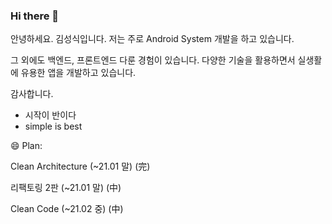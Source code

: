 ### Hi there 👋
안녕하세요. 김성식입니다.
저는 주로 Android System 개발을 하고 있습니다.

그 외에도 백엔드, 프론트엔드 다룬 경험이 있습니다.
다양한 기술을 활용하면서 실생활에 유용한 앱을 개발하고 있습니다.

감사합니다.

- 시작이 반이다
- simple is best


😄 Plan:

Clean Architecture (~21.01 말) (完)

리팩토링 2판 (~21.01 말) (中)

Clean Code (~21.02 중) (中)



<!--
**Biangom/Biangom** is a ✨ _special_ ✨ repository because its `README.md` (this file) appears on your GitHub profile.

Here are some ideas to get you started:

- 🔭 I’m currently working on ...
- 🌱 I’m currently learning ...
- 👯 I’m looking to collaborate on ...
- 🤔 I’m looking for help with ...
- 💬 Ask me about ...
- 📫 How to reach me: ...
- 😄 Pronouns: ...
- ⚡ Fun fact: ...
-->
